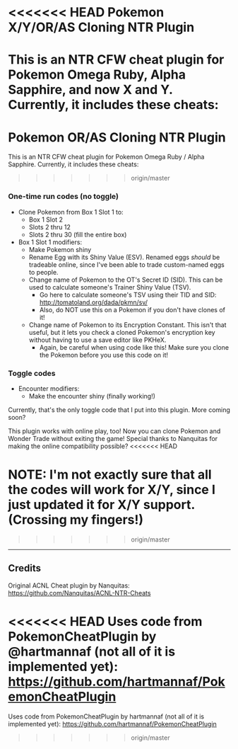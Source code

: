 <<<<<<< HEAD
Pokemon X/Y/OR/AS Cloning NTR Plugin
==============

This is an NTR CFW cheat plugin for Pokemon Omega Ruby, Alpha Sapphire, and now X and Y.  Currently, it includes these cheats:
=======
Pokemon OR/AS Cloning NTR Plugin
==============

This is an NTR CFW cheat plugin for Pokemon Omega Ruby / Alpha Sapphire.  Currently, it includes these cheats:
>>>>>>> origin/master

### One-time run codes (no toggle) ###
- Clone Pokemon from Box 1 Slot 1 to:
    + Box 1 Slot 2
    + Slots 2 thru 12
    + Slots 2 thru 30 (fill the entire box)
- Box 1 Slot 1 modifiers:
    + Make Pokemon shiny
    + Rename Egg with its Shiny Value (ESV).  Renamed eggs *should* be tradeable online, since I've been able to trade custom-named eggs to people.
    + Change name of Pokemon to the OT's Secret ID (SID).  This can be used to calculate someone's Trainer Shiny Value (TSV).
        + Go here to calculate someone's TSV using their TID and SID: http://tomatoland.org/dada/pkmn/sv/
        + Also, do NOT use this on a Pokemon if you don't have clones of it!
    + Change name of Pokemon to its Encryption Constant.  This isn't that useful, but it lets you check a cloned Pokemon's encryption key without having to use a save editor like PKHeX.
        + Again, be careful when using code like this!  Make sure you clone the Pokemon before you use this code on it!

### Toggle codes ###
- Encounter modifiers:
    + Make the encounter shiny (finally working!)

Currently, that's the only toggle code that I put into this plugin.  More coming soon?

This plugin works with online play, too!  Now you can clone Pokemon and Wonder Trade without exiting the game!  Special thanks to Nanquitas for making the online compatibility possible?
<<<<<<< HEAD

NOTE: I'm not exactly sure that all the codes will work for X/Y, since I just updated it for X/Y support.  (Crossing my fingers!)
=======
>>>>>>> origin/master

-------

## Credits ##

Original ACNL Cheat plugin by Nanquitas:  https://github.com/Nanquitas/ACNL-NTR-Cheats

<<<<<<< HEAD
Uses code from PokemonCheatPlugin by @hartmannaf (not all of it is implemented yet):  https://github.com/hartmannaf/PokemonCheatPlugin
=======
Uses code from PokemonCheatPlugin by hartmannaf (not all of it is implemented yet):  https://github.com/hartmannaf/PokemonCheatPlugin
>>>>>>> origin/master
